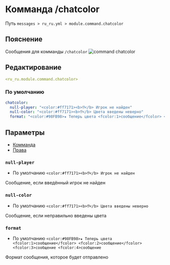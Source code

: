 # Комманда /chatcolor
Путь `messages > ru_ru.yml > module.command.chatcolor`

## Пояснение
Сообщения для комманды `/chatcolor`
![command chatcolor](/commandchatcolor.png)

## Редактирование
```yaml
<ru_ru.module.command.chatcolor>
```

### По умолчанию
```yaml
chatcolor:
  null-player: "<color:#ff7171><b>⁉</b> Игрок не найден"
  null-color: "<color:#ff7171><b>⁉</b> Цвета введены неверно"
  format: "<color:#98FB98>★ Теперь цвета <fcolor:1>сообщение</fcolor> <fcolor:2>сообщение</fcolor> <fcolor:3>сообщение <fcolor:4>сообщение"
```

## Параметры

- [Комманда](/en/commands/module/command/chatcolor/)
- [Права](/en/permissions/module/command/chatcolor/)

### `null-player`
- По умолчанию `<color:#ff7171><b>⁉</b> Игрок не найден`

Сообщение, если введённый игрок не найден

### `null-color`
- По умолчанию `<color:#ff7171><b>⁉</b> Цвета введены неверно`

Сообщение, если неправильно введены цвета

### `format`
- По умолчанию `<color:#98FB98>★ Теперь цвета <fcolor:1>сообщение</fcolor> <fcolor:2>сообщение</fcolor> <fcolor:3>сообщение <fcolor:4>сообщение`

Формат сообщения, которое будет отправлено

